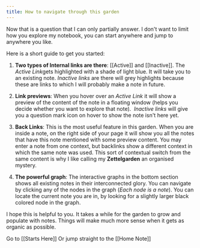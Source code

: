 ```yaml
---
title: How to navigate through this garden
---
```


Now that is a question that I can only partially answer. I don't want to limit how you explore my notebook, you can start anywhere and jump to anywhere you like. 

  

Here is a short guide to get you started:

1. **Two types of Internal links are there**: [[Active]] and [[Inactive]]. The *Active Link*gets highlighted with a shade of light blue. It will take you to an existing note. *Inactive links* are there will grey highlights because these are links to which I will probably make a note in future.

2. **Link previews**: When you hover over an *Active Link* it will show a preview of the content of the note in a floating window (helps you decide whether you want to explore that note).  *Inactive links* will give you a question mark icon on hover to show the note isn't here yet.

3. **Back Links**: This is the most useful feature in this garden. When you are inside a note, on the right side of your page it will show you all the notes that have this note mentioned with some preview content. You may enter a note from one context, but backlinks show a different context in which the same note was used. This sort of contextual switch from the same content is why I like calling my **Zettelgarden** an organised mystery.

4. **The powerful graph**: The interactive graphs in the bottom section shows all existing notes in their interconnected glory. You can navigate by clicking any of the nodes in the graph (*Each node is a note*). You can locate the current note you are in, by looking for a slightly larger black colored node in the graph.

I hope this is helpful to you. It takes a while for the garden to grow and populate with notes. Things will make much more sense when it gets as organic as possible.



Go to [[Starts Here]] Or jump straight to the [[Home Note]]

  
  
